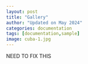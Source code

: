 ```yaml
---
layout: post
title: "Gallery"
author: "Updated on May 2024"
categories: documentation
tags: [documentation,sample]
image: cuba-1.jpg
---
```


NEED TO FIX THIS 